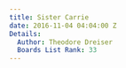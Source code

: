 ```yaml
---
title: Sister Carrie
date: 2016-11-04 04:04:00 Z
Details:
  Author: Theodore Dreiser
  Boards List Rank: 33
---
```



